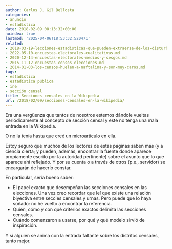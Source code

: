```yaml
---
author: Carlos J. Gil Bellosta
categories:
- anuncio
- estadística
date: 2018-02-09 08:13:32+00:00
noindex: true
lastmod: '2025-04-06T18:53:32.520471'
related:
- 2018-03-19-lecciones-estadisticas-que-pueden-extraerse-de-los-disturbios-de-lavapies.md
- 2022-05-10-encuestas-electorales-cualitativas.md
- 2020-12-14-encuestas-electorales-medios-y-sesgos.md
- 2015-11-12-encuestas-censos-elecciones.md
- 2014-01-03-los-censos-huelen-a-naftalina-y-son-muy-caros.md
tags:
- estadística
- estadística pública
- ine
- sección censal
title: Secciones censales en la Wikipedia
url: /2018/02/09/secciones-censales-en-la-wikipedia/
---
```


Era una vergüenza que tantos de nosotros estemos dándole vueltas periódicamente al concepto de sección censal y este no tenga una mala entrada en la Wikipedia.

O no la tenía hasta que creé un [microartículo](https://es.wikipedia.org/wiki/Secci%C3%B3n_censal) en ella.

Estoy seguro que muchos de los lectores de estas páginas saben más (y a ciencia cierta; y pueden, además, encontrar la fuente donde aparece propiamente escrito por la autoridad pertinente) sobre el asunto que lo que aparece ahí reflejado. Y por su cuenta o a través de otros (p.e., servidor) se encargarán de hacerlo constar.

En particular, sería bueno saber:

* El papel exacto que desempeñan las secciones censales en las elecciones. Una vez creo recordar que leí que existe una relación biyectiva entre seccies censales y urnas. Pero puede que lo haya soñado: no he vuelto a encontrar la referencia.
* Quién, cómo y con qué criterios exactos delimita las secciones censales.
* Cuándo comenzaron a usarse, por qué y qué modelo sirvió de inspiración.

Y si alguien se anima con la entrada faltante sobre los distritos censales, tanto mejor.
